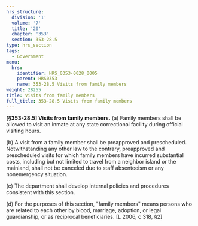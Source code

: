 ```yaml
---
hrs_structure:
  division: '1'
  volume: '7'
  title: '20'
  chapter: '353'
  section: 353-28.5
type: hrs_section
tags:
  - Government
menu:
  hrs:
    identifier: HRS_0353-0028_0005
    parent: HRS0353
    name: 353-28.5 Visits from family members
weight: 28255
title: Visits from family members
full_title: 353-28.5 Visits from family members
---
```

**[§353-28.5] Visits from family members.** (a) Family members shall be allowed to visit an inmate at any state correctional facility during official visiting hours.

(b) A visit from a family member shall be preapproved and prescheduled. Notwithstanding any other law to the contrary, preapproved and prescheduled visits for which family members have incurred substantial costs, including but not limited to travel from a neighbor island or the mainland, shall not be canceled due to staff absenteeism or any nonemergency situation.

(c) The department shall develop internal policies and procedures consistent with this section.

(d) For the purposes of this section, "family members" means persons who are related to each other by blood, marriage, adoption, or legal guardianship, or as reciprocal beneficiaries. [L 2006, c 318, §2]